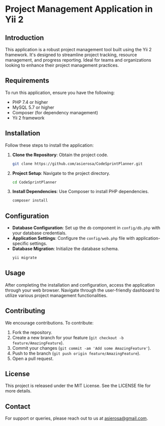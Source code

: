 # Project Management Application in Yii 2

## Introduction
This application is a robust project management tool built using the Yii 2 framework. It's designed to streamline project tracking, resource management, and progress reporting. Ideal for teams and organizations looking to enhance their project management practices.

## Requirements
To run this application, ensure you have the following:
- PHP 7.4 or higher
- MySQL 5.7 or higher
- Composer (for dependency management)
- Yii 2 framework

## Installation
Follow these steps to install the application:
1. **Clone the Repository**: Obtain the project code.
   ```bash
   git clone https://github.com/asierosa/CodeSprintPlanner.git
   ```
2. **Project Setup**: Navigate to the project directory.
   ```bash
   cd CodeSprintPlanner
   ```
3. **Install Dependencies**: Use Composer to install PHP dependencies.
   ```bash
   composer install
   ```

## Configuration
- **Database Configuration**: Set up the `db` component in `config/db.php` with your database credentials.
- **Application Settings**: Configure the `config/web.php` file with application-specific settings.
- **Database Migration**: Initialize the database schema.
  ```bash
  yii migrate
  ```

## Usage
After completing the installation and configuration, access the application through your web browser. Navigate through the user-friendly dashboard to utilize various project management functionalities.

## Contributing
We encourage contributions. To contribute:
1. Fork the repository.
2. Create a new branch for your feature (`git checkout -b feature/AmazingFeature`).
3. Commit your changes (`git commit -am 'Add some AmazingFeature'`).
4. Push to the branch (`git push origin feature/AmazingFeature`).
5. Open a pull request.

## License
This project is released under the MIT License. See the LICENSE file for more details.

## Contact
For support or queries, please reach out to us at asierosa@gmail.com.



